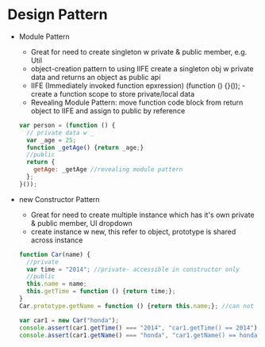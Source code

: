 # Design Pattern

- Module Pattern
  * Great for need to create singleton w private & public member, e.g. Util
  * object-creation pattern to using IIFE create a singleton obj w private data and returns an object as public api
  * IIFE (Immediately invoked function epxression) (function () {}()); - create a function scope to store private/local data
  * Revealing Module Pattern: move function code block from return object to IIFE and assign to public by reference
  ```js
  var person = (function () {
    // private data w _
    var _age = 25;
    function _getAge() {return _age;}
    //public
    return {
      getAge: _getAge //revealing module pattern
    };
  }());
  ```

- new Constructor Pattern
  * Great for need to create multiple instance which has it's own private & public member, UI dropdown
  * create instance w new, this refer to object, prototype is shared across instance
  ```js
  function Car(name) {
    //private
    var time = "2014"; //private- accessible in constructor only
    //public
    this.name = name;
    this.getTime = function () {return time;};
  }
  Car.prototype.getName = function () {return this.name;}; //can not access time which is priate, can only access this.prop
  
  var car1 = new Car("honda");
  console.assert(car1.getTime() === "2014", "car1.getTime() == 2014");
  console.assert(car1.getName() === "honda", "car1.getName() == honda");
  ```
